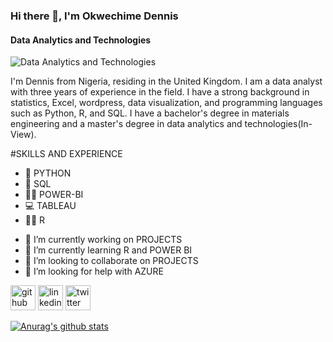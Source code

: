 ### Hi there 👋, I'm Okwechime Dennis
#### Data Analytics and Technologies
![Data Analytics and Technologies](https://previews.123rf.com/images/sn333g/sn333g1801/sn333g180100152/93854696-data-analytics-concept-vector-blue-horizontal-banner-or-illustration-in-thin-line-style-on-dark.jpg)

I'm Dennis from Nigeria, residing in the United Kingdom. I am a data analyst with three years of experience in the field. I have a strong background in statistics, Excel, wordpress, data visualization, and programming languages such as Python, R, and SQL. I have a bachelor's degree in materials engineering and a master's degree in data analytics and technologies(In-View).

#SKILLS AND EXPERIENCE
* 🐍 PYTHON
* 💾 SQL 
* 👩‍💻 POWER-BI
* 💻  TABLEAU
* 👨‍💻  R 

- 🔭 I’m currently working on PROJECTS 
- 🌱 I’m currently learning R and POWER BI 
- 👯 I’m looking to collaborate on PROJECTS 
- 🤔 I’m looking for help with AZURE 


[<img src='https://cdn.jsdelivr.net/npm/simple-icons@3.0.1/icons/github.svg' alt='github' height='40'>](https://github.com/dennismain13)  [<img src='https://cdn.jsdelivr.net/npm/simple-icons@3.0.1/icons/linkedin.svg' alt='linkedin' height='40'>](https://www.linkedin.com/in/okwechime-dennis/)  [<img src='https://cdn.jsdelivr.net/npm/simple-icons@3.0.1/icons/twitter.svg' alt='twitter' height='40'>](https://twitter.com/dennissmain)  

[![Anurag's github stats](https://github-readme-stats.vercel.app/api?username=dennismain13)](https://github.com/anuraghazra/github-readme-stats)

